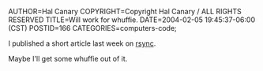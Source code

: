 AUTHOR=Hal Canary
COPYRIGHT=Copyright Hal Canary / ALL RIGHTS RESERVED
TITLE=Will work for whuffie.
DATE=2004-02-05 19:45:37-06:00 (CST)
POSTID=166
CATEGORIES=computers-code;

I published a short article last week on [rsync](http://fedoranews.org/contributors/hal_canary/yum/).

Maybe I'll get some whuffie out of it.
